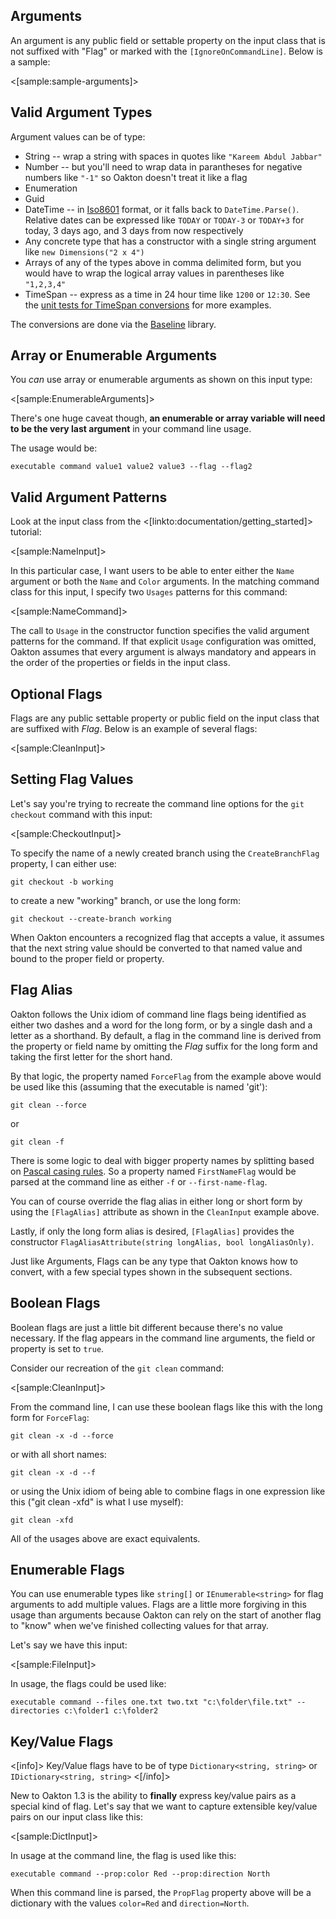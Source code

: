 <!--title:Parsing Arguments and Optional Flags-->

## Arguments

An argument is any public field or settable property on the input class that is not suffixed with "Flag" or marked
with the `[IgnoreOnCommandLine]`. Below is a sample:

<[sample:sample-arguments]>

## Valid Argument Types

Argument values can be of type:

* String -- wrap a string with spaces in quotes like `"Kareem Abdul Jabbar"`
* Number -- but you'll need to wrap data in parantheses for negative numbers like `"-1"` so Oakton doesn't treat it like a flag
* Enumeration
* Guid
* DateTime -- in [Iso8601](https://en.wikipedia.org/wiki/ISO_8601) format, or it falls back to `DateTime.Parse()`. Relative dates can be expressed like `TODAY` or `TODAY-3` or `TODAY+3` for today, 3 days ago, and 3 days from now respectively
* Any concrete type that has a constructor with a single string argument like `new Dimensions("2 x 4")`
* Arrays of any of the types above in comma delimited form, but you would have to wrap the logical array values in parentheses like `"1,2,3,4"`
* TimeSpan -- express as a time in 24 hour time like `1200` or `12:30`. See the [unit tests for TimeSpan conversions](https://github.com/JasperFx/baseline/blob/master/src/Baseline.Testing/Conversion/TimeSpanConverterTester.cs) for more examples.

The conversions are done via the [Baseline](https://github.com/JasperFx/baseline) library.

## Array or Enumerable Arguments

You *can* use array or enumerable arguments as shown on this input type:

<[sample:EnumerableArguments]>

There's one huge caveat though, **an enumerable or array variable will need to be the very last argument** in your command line usage.

The usage would be:

```
executable command value1 value2 value3 --flag --flag2
```

## Valid Argument Patterns

Look at the input class from the <[linkto:documentation/getting_started]> tutorial:

<[sample:NameInput]>

In this particular case, I want users to be able to enter either the `Name` argument or both the `Name` and
`Color` arguments. In the matching command class for this input, I specify two `Usages` patterns for this command:

<[sample:NameCommand]>

The call to `Usage` in the constructor function specifies the valid argument patterns for the command. If that explicit
`Usage` configuration was omitted, Oakton assumes that every argument is always mandatory and appears in the order of the
properties or fields in the input class.

## Optional Flags

Flags are any public settable property or public field on the input class that are suffixed with 
*Flag*. Below is an example of several flags:

<[sample:CleanInput]>

## Setting Flag Values

Let's say you're trying to recreate the command line options for the `git checkout` command with this input:

<[sample:CheckoutInput]>

To specify the name of a newly created branch using the `CreateBranchFlag` property, I can either use:

```
git checkout -b working
```

to create a new "working" branch, or use the long form:

```
git checkout --create-branch working
```

When Oakton encounters a recognized flag that accepts a value, it assumes that the next string value should be converted
to that named value and bound to the proper field or property.

## Flag Alias

Oakton follows the Unix idiom of command line flags being identified as either two dashes and a word for
the long form, or by a single dash and a letter as a shorthand. By default, a flag in the command line is derived from the property or field name by omitting the *Flag* suffix for the long form and taking the first letter for the short hand.

By that logic, the property named `ForceFlag` from the example above would be used like this (assuming that the executable is named 'git'):

```
git clean --force
```

or

```
git clean -f
```

There is some logic to deal with bigger property names by splitting based on [Pascal casing rules](http://wiki.c2.com/?PascalCase). So
a property named `FirstNameFlag` would be parsed at the command line as either `-f` or `--first-name-flag`.

You can of course override the flag alias in either long or short form by using the `[FlagAlias]` attribute as shown in the `CleanInput`
example above.

Lastly, if only the long form alias is desired, `[FlagAlias]` provides the constructor `FlagAliasAttribute(string longAlias, bool longAliasOnly)`.

Just like Arguments, Flags can be any type that Oakton knows how to convert, with a few special types shown in the subsequent sections.

## Boolean Flags

Boolean flags are just a little bit different because there's no value necessary. If the flag appears in the command line arguments,
the field or property is set to `true`.

Consider our recreation of the `git clean` command:

<[sample:CleanInput]>

From the command line, I can use these boolean flags like this with the long form for `ForceFlag`:

```
git clean -x -d --force 
```

or with all short names:

```
git clean -x -d --f
```

or using the Unix idiom of being able to combine flags in one expression like this ("git clean -xfd" is what I use myself):

```
git clean -xfd
```

All of the usages above are exact equivalents.

## Enumerable Flags

You can use enumerable types like `string[]` or `IEnumerable<string>` for flag arguments to add multiple values. Flags are a little
more forgiving in this usage than arguments because Oakton can rely on the start of another flag to "know" when we've finished collecting
values for that array.

Let's say we have this input:

<[sample:FileInput]>

In usage, the flags could be used like:

```
executable command --files one.txt two.txt "c:\folder\file.txt" --directories c:\folder1 c:\folder2
```

## Key/Value Flags


<[info]>
Key/Value flags have to be of type `Dictionary<string, string>` or `IDictionary<string, string>`
<[/info]>

New to Oakton 1.3 is the ability to **finally** express key/value pairs as a special kind of flag. Let's say that we want
to capture extensible key/value pairs on our input class like this:

<[sample:DictInput]>

In usage at the command line, the flag is used like this:

```
executable command --prop:color Red --prop:direction North
```

When this command line is parsed, the `PropFlag` property above will be a dictionary with the values
`color=Red` and `direction=North`.
